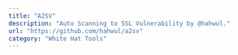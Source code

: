 ```yaml
---
title: "A2SV"
description: "Auto Scanning to SSL Vulnerability by @hahwul."
url: "https://github.com/hahwul/a2sv"
category: "White Hat Tools"
---
```

